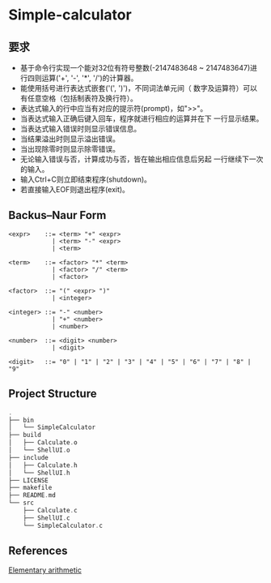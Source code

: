 # Simple-calculator
## 要求

- 基于命令行实现一个能对32位有符号整数(-2147483648 ~ 2147483647)进行四则运算('+', '-', '*', '/')的计算器。
- 能使用括号进行表达式嵌套('(', ')')，不同词法单元间（ 数字及运算符）可以有任意空格（包括制表符及换行符）。
- 表达式输入的行中应当有对应的提示符(prompt)，如">>"。
- 当表达式输入正确后键入回车，程序就进行相应的运算并在下 一行显示结果。
- 当表达式输入错误时则显示错误信息。
- 当结果溢出时则显示溢出错误。
- 当出现除零时则显示除零错误。
- 无论输入错误与否，计算成功与否，皆在输出相应信息后另起 一行继续下一次的输入。
- 输入Ctrl+C则立即结束程序(shutdown)。
- 若直接输入EOF则退出程序(exit)。

## Backus–Naur Form

```
<expr>    ::= <term> "+" <expr>
            | <term> "-" <expr>
            | <term>

<term>    ::= <factor> "*" <term>
            | <factor> "/" <term>
            | <factor>

<factor>  ::= "(" <expr> ")"
            | <integer>

<integer> ::= "-" <number>
            | "+" <number>
            | <number>

<number>  ::= <digit> <number>
            | <digit>

<digit>   ::= "0" | "1" | "2" | "3" | "4" | "5" | "6" | "7" | "8" | "9"

```

## Project Structure

```C
.
├── bin
│   └── SimpleCalculator
├── build
│   ├── Calculate.o
│   └── ShellUI.o
├── include
│   ├── Calculate.h
│   └── ShellUI.h
├── LICENSE
├── makefile
├── README.md
└── src
    ├── Calculate.c
    ├── ShellUI.c
    └── SimpleCalculator.c

```

## References

[Elementary arithmetic](https://en.wikipedia.org/wiki/Elementary_arithmetic)